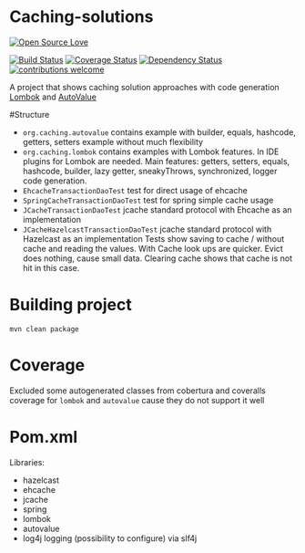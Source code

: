 # Caching-solutions
[![Open Source Love](https://badges.frapsoft.com/os/v2/open-source.svg?v=103)](https://github.com/ellerbrock/open-source-badge/)

[![Build Status](https://travis-ci.org/Iurii-Dziuban/caching-solutions.svg?branch=master)](https://travis-ci.org/Iurii-Dziuban/caching-solutions)
[![Coverage Status](https://coveralls.io/repos/github/Iurii-Dziuban/caching-solutions/badge.svg?branch=master)](https://coveralls.io/github/Iurii-Dziuban/caching-solutions?branch=master)
[![Dependency Status](https://www.versioneye.com/user/projects/57f636de823b88004e06acce/badge.svg?style=flat-square)](https://www.versioneye.com/user/projects/57f636de823b88004e06acce)
[![contributions welcome](https://img.shields.io/badge/contributions-welcome-brightgreen.svg?style=flat)](https://github.com/Iurii-Dziuban/caching-solutions/issues)

A project that shows caching solution approaches with code generation
[Lombok](https://projectlombok.org/) and [AutoValue](https://github.com/google/auto/blob/master/value/userguide/index.md)

#Structure
- `org.caching.autovalue` contains example with builder, equals, hashcode, getters, setters example without much flexibility
- `org.caching.lombok` contains examples with Lombok features. In IDE plugins for Lombok are needed.
Main features: getters, setters, equals, hashcode, builder, lazy getter, sneakyThrows, synchronized, logger code generation.
- `EhcacheTransactionDaoTest` test for direct usage of ehcache
- `SpringCacheTransactionDaoTest` test for spring simple cache usage
- `JCacheTransactionDaoTest` jcache standard protocol with Ehcache as an implementation
- `JCacheHazelcastTransactionDaoTest` jcache standard protocol with Hazelcast as an implementation
Tests show saving to cache / without cache and reading the values. With Cache look ups are quicker. Evict does nothing, cause small data.
Clearing cache shows that cache is not hit in this case.

# Building project
`mvn clean package`

# Coverage
Excluded some autogenerated classes from cobertura and coveralls coverage for `lombok` and `autovalue` cause they do not support it well

# Pom.xml
Libraries:
- hazelcast
- ehcache
- jcache
- spring
- lombok
- autovalue
- log4j logging (possibility to configure) via slf4j